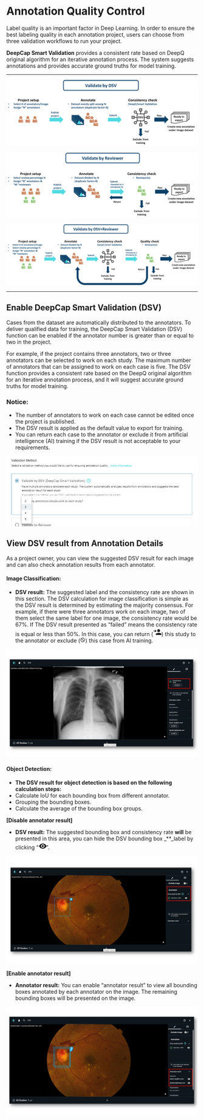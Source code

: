 # Annotation Quality Control

Label quality is an important factor in Deep Learning. In order to ensure the best labeling quality in each annotation project, users can choose from three validation workflows to run your project.

**DeepCap Smart Validation** provides a consistent rate based on DeepQ original algorithm for an iterative annotation process. The system suggests annotations and provides accurate ground truths for model training.

***

![validation workflow by DeepCap Smart Validation (DSV)](../../../.gitbook/assets/con-3-1-5.png)

![validation workflow performed only by reviewers](../../../.gitbook/assets/con-3-1-6.png)

![a hybrid method that combines DSV & reviewe mechanism](../../../.gitbook/assets/con-3-1-7.png)

***

## Enable DeepCap Smart Validation (DSV)

Cases from the dataset are automatically distributed to the annotators. To deliver qualified data for training, the DeepCap Smart Validation (DSV) function can be enabled if the annotator number is greater than or equal to two in the project.

For example, if the project contains three annotators, two or three annotators can be selected to work on each study. The maximum number of annotators that can be assigned to work on each case is five. The DSV function provides a consistent rate based on the DeepQ original algorithm for an iterative annotation process, and it will suggest accurate ground truths for model training.

### **Notice:**

* The number of annotators to work on each case cannot be edited once the project is published.
* The DSV result is applied as the default value to export for training.
* You can return each case to the annotator or exclude it from artificial intelligence (AI) training if the DSV result is not acceptable to your requirements.

![](../../../.gitbook/assets/con-3-1-12.png)

## View DSV result from Annotation Details

As a project owner, you can view the suggested DSV result for each image and can also check annotation results from each annotator.

#### Image Classification:

* **DSV result:** The suggested label and the consistency rate are shown in this section. The DSV calculation for image classification is simple as the DSV result is determined by estimating the majority consensus. For example, if there were three annotators work on each image, two of them select the same label for one image, the consistency rate would be 67%. If The DSV result presented as “failed” means the consistency rate is equal or less than 50%. In this case, you can return (![](../../../.gitbook/assets/con-icon-21.png)) this study to the annotator or exclude (![](../../../.gitbook/assets/con-icon-9.png)) this case from AI training.

![](../../../.gitbook/assets/con-3-1-13.jpg)

#### Object Detection:

* **The DSV result for object detection is based on the following calculation steps:**
* Calculate IoU for each bounding box from different annotator.
* Grouping the bounding boxes.
* Calculate the average of the bounding box groups.

**\[Disable annotator result]**

* **DSV result:** The suggested bounding box and consistency rate **will** be presented in this area, you can hide the DSV bounding box \_\*\*\_label by clicking “![](../../../.gitbook/assets/con-icon-23.png)”.

![](../../../.gitbook/assets/con-3-1-14.jpg)

**\[Enable annotator result]**

* **Annotator result:** You can enable “annotator result” to view all bounding boxes annotated by each annotator on the image. The remaining bounding boxes will be presented on the image.

![](../../../.gitbook/assets/con-3-1-15.jpg)
